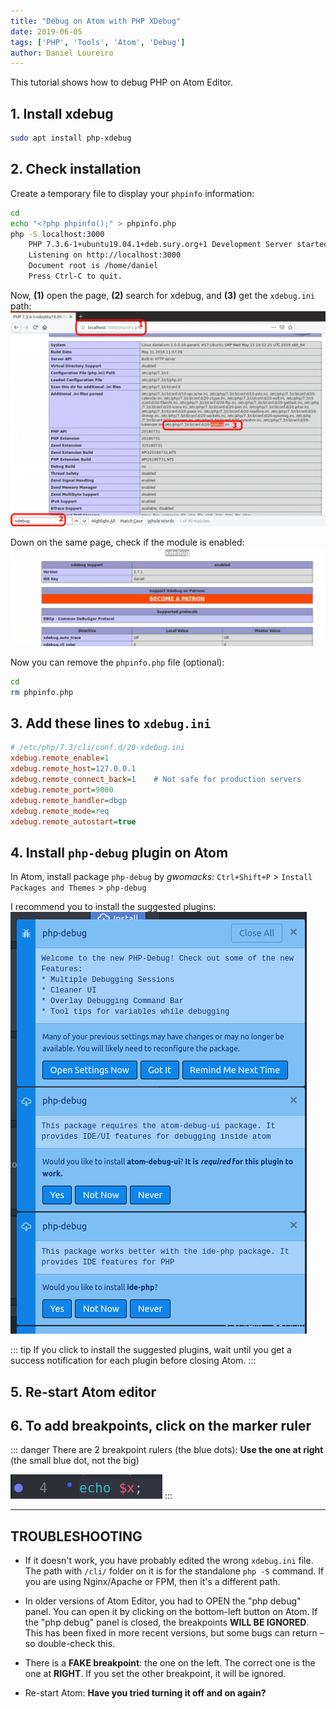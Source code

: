 ```yaml
---
title: "Debug on Atom with PHP XDebug"
date: 2019-06-05
tags: ['PHP', 'Tools', 'Atom', 'Debug']
author: Daniel Loureiro
---
```

This tutorial shows how to debug PHP on Atom Editor.
<!-- more -->

## 1. Install xdebug

```bash
sudo apt install php-xdebug
```

## 2. Check installation

Create a temporary file to display your `phpinfo` information:

```bash
cd
echo "<?php phpinfo();" > phpinfo.php
php -S localhost:3000
    PHP 7.3.6-1+ubuntu19.04.1+deb.sury.org+1 Development Server started at Wed Jun  5 17:20:29 2019
    Listening on http://localhost:3000
    Document root is /home/daniel
    Press Ctrl-C to quit.
```

Now, **(1)** open the page, **(2)** search for xdebug, and **(3)** get the `xdebug.ini` path:
![PHPInfo on browser](./xdebug-1024x700.png)

Down on the same page, check if the module is enabled:
![xdebug details on phpinfo page](./xdebug2-1024x320.png)

Now you can remove the `phpinfo.php` file (optional):

```bash
cd
rm phpinfo.php
```

## 3. Add these lines to `xdebug.ini`

```ini
# /etc/php/7.3/cli/conf.d/20-xdebug.ini
xdebug.remote_enable=1
xdebug.remote_host=127.0.0.1
xdebug.remote_connect_back=1    # Not safe for production servers
xdebug.remote_port=9000
xdebug.remote_handler=dbgp
xdebug.remote_mode=req
xdebug.remote_autostart=true
```

## 4. Install `php-debug` plugin on Atom

In Atom, install package `php-debug` by *gwomacks*:
`Ctrl+Shift+P` > `Install Packages and Themes` > `php-debug`

I recommend you to install the suggested plugins:
![Suggested plugins on Atom](./xdebug3.png)

::: tip
If you click to install the suggested plugins, wait until you get a success notification for each plugin before closing Atom.
:::

## 5. Re-start Atom editor

## 6. To add breakpoints, click on the marker ruler

::: danger
There are 2 breakpoint rulers (the blue dots):
**Use the one at right** (the small blue dot, not the big)

![Breakpoint on Atom](./breakpoints.png)
:::

---

## TROUBLESHOOTING

- If it doesn't work, you have probably edited the wrong `xdebug.ini` file. The path with `/cli/` folder on it is for the standalone `php -S` command. If you are using Nginx/Apache or FPM, then it's a different path.

- In older versions of Atom Editor, you had to OPEN the "php debug" panel. You can open it by clicking on the bottom-left button on Atom. If the "php debug" panel is closed, the breakpoints **WILL BE IGNORED**. This has been fixed in more recent versions, but some bugs can return – so double-check this.

- There is a **FAKE breakpoint**: the one on the left. The correct one is the one at **RIGHT**. If you set the other breakpoint, it will be ignored.

- Re-start Atom: **Have you tried turning it off and on again?**
